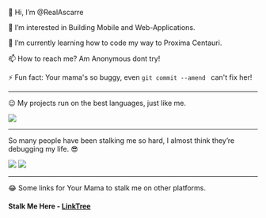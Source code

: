 👋 Hi, I’m @RealAscarre

👀 I’m interested in Building Mobile and Web-Applications.

🌱 I’m currently learning how to code my way to Proxima Centauri.

📫 How to reach me? Am Anonymous dont try!

⚡ Fun fact: Your mama's so buggy, even ```git commit --amend ``` can't fix her!

---

😉 My projects run on the best languages, just like me.

<a href="https://github.com/Ascarre15"><img align="center" src="https://github-readme-stats.vercel.app/api/top-langs/?username=Ascarre15&layout=compact&theme=buefy&hide_border=true" /></a>

---

So many people have been stalking me so hard, I almost think they’re debugging my life. 😎

![](https://komarev.com/ghpvc/?username=Ascarre15)
![](https://hit.yhype.me/github/profile?user_id=124075095)

---

😂 Some links for Your Mama to stalk me on other platforms.

#### Stalk Me Here - [LinkTree](https://linktr.ee/ascarre)

